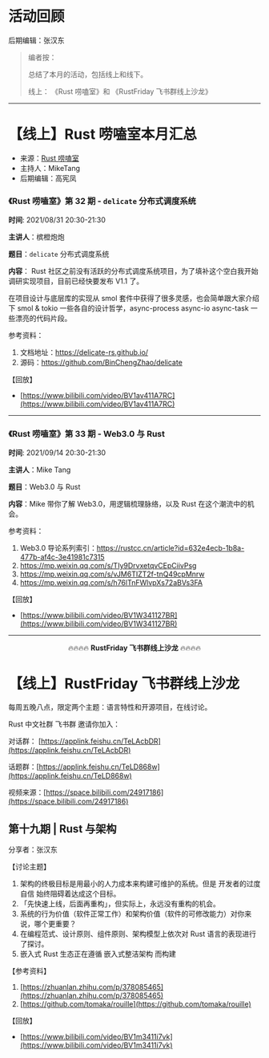 # 活动回顾

后期编辑：张汉东

> 编者按：
>
> 总结了本月的活动，包括线上和线下。
>
> 线上： 《Rust 唠嗑室》和 《RustFriday 飞书群线上沙龙》

---

# 【线上】Rust 唠嗑室本月汇总

- 来源：[Rust 唠嗑室](https://space.bilibili.com/25566598/video)
- 主持人：MikeTang
- 后期编辑：高宪凤

### 《Rust 唠嗑室》第 32 期 - `delicate` 分布式调度系统

**时间**: 2021/08/31 20:30-21:30

**主讲人**：槟橙炮炮

**题目**：`delicate` 分布式调度系统

**内容**： Rust 社区之前没有活跃的分布式调度系统项目，为了填补这个空白我开始调研实现项目，目前已经快要发布 V1.1 了。

在项目设计与底层库的实现从 smol 套件中获得了很多灵感，也会简单跟大家介绍下 smol & tokio 一些各自的设计哲学，async-process async-io async-task 一些漂亮的代码片段。

参考资料：

1. 文档地址：https://delicate-rs.github.io/
2. 源码：https://github.com/BinChengZhao/delicate

【回放】

- [https://www.bilibili.com/video/BV1av411A7RC](https://www.bilibili.com/video/BV1av411A7RC)

---

### 《Rust 唠嗑室》第 33 期 - Web3.0 与 Rust

**时间**: 2021/09/14 20:30-21:30

**主讲人**：Mike Tang

**题目**：Web3.0 与 Rust

**内容**：Mike 带你了解 Web3.0，用逻辑梳理脉络，以及 Rust 在这个潮流中的机会。

参考资料：

1. Web3.0 导论系列索引：https://rustcc.cn/article?id=632e4ecb-1b8a-477b-af4c-3e41981c7315
2. https://mp.weixin.qq.com/s/TIy9DrvxetqvCEpCiivPsg
3. https://mp.weixin.qq.com/s/vJM6TIZT2f-tnQ49cpMnrw
4. https://mp.weixin.qq.com/s/h76lTnFWlvpXs72aBVs3FA

【回放】

- [https://www.bilibili.com/video/BV1W341127BR](https://www.bilibili.com/video/BV1W341127BR)

---

<center> 🔥🔥🔥🔥 <strong>RustFriday 飞书群线上沙龙</strong> 🔥🔥🔥🔥 </center>

# 【线上】RustFriday 飞书群线上沙龙

每周五晚八点，限定两个主题：语言特性和开源项目，在线讨论。

Rust 中文社群 飞书群 邀请你加入：

对话群： [https://applink.feishu.cn/TeLAcbDR](https://applink.feishu.cn/TeLAcbDR)

话题群：[https://applink.feishu.cn/TeLD868w](https://applink.feishu.cn/TeLD868w)

视频来源：[https://space.bilibili.com/24917186](https://space.bilibili.com/24917186)

## 第十九期 | Rust 与架构

分享者：张汉东

【讨论主题】

1. 架构的终极目标是用最小的人力成本来构建可维护的系统。但是 开发者的过度自信 始终阻碍着达成这个目标。
2. 「先快速上线，后面再重构」，但实际上，永远没有重构的机会。
3. 系统的行为价值（软件正常工作）和架构价值（软件的可修改能力）对你来说，哪个更重要？
4. 在编程范式、设计原则、组件原则、架构模型上依次对 Rust 语言的表现进行了探讨。
5. 嵌入式 Rust 生态正在遵循 嵌入式整洁架构 而构建

【参考资料】

1. [https://zhuanlan.zhihu.com/p/378085465](https://zhuanlan.zhihu.com/p/378085465)
2. [https://github.com/tomaka/rouille](https://github.com/tomaka/rouille)

【回放】

- [https://www.bilibili.com/video/BV1m3411i7vk](https://www.bilibili.com/video/BV1m3411i7vk)
